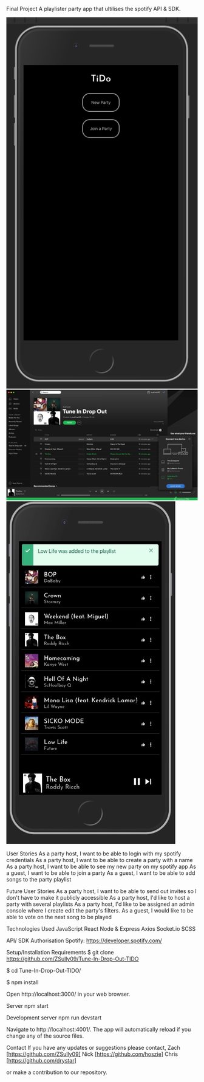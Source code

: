 Final Project
A playlister party app that ultilises the spotify API & SDK.

!["Join"](https://github.com/ZSully09/Tune-In-Drop-Out-TIDO/blob/master/images/join.png?raw=true)
!["Console"](https://github.com/ZSully09/Tune-In-Drop-Out-TIDO/blob/master/images/all.png?raw=true)
!["Add"](https://github.com/ZSully09/Tune-In-Drop-Out-TIDO/blob/master/images/add.png?raw=true)

User Stories
As a party host, I want to be able to login with my spotify credentials
As a party host, I want to be able to create a party with a name
As a party host, I want to be able to see my new party on my spotify app
As a guest, I want to be able to join a party
As a guest, I want to be able to add songs to the party playlist

Future User Stories
As a party host, I want to be able to send out invites so I don't have to make it publicly accessible
As a party host, I'd like to host a party with several playlists
As a party host, I'd like to be assigned an admin console where I create edit the party's filters.
As a guest, I would like to be able to vote on the next song to be played

Technologies Used
JavaScript
React
Node & Express
Axios
Socket.io
SCSS

API/ SDK Authorisation
Spotify: https://developer.spotify.com/

Setup/Installation Requirements
\$ git clone https://github.com/ZSully09/Tune-In-Drop-Out-TIDO

\$ cd Tune-In-Drop-Out-TIDO/

\$ npm install

Open http://localhost:3000/ in your web browser.

Server
npm start

Development server
npm run devstart

Navigate to http://localhost:4001/.
The app will automatically reload if you change any of the source files.

Contact
If you have any updates or suggestions please contact,
Zach [https://github.com/ZSully09] Nick [https://github.com/hoszie] Chris [https://github.com/drystar]  

or make a contribution to our repository.
